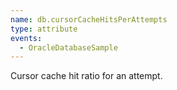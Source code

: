 ```yaml
---
name: db.cursorCacheHitsPerAttempts
type: attribute
events:
  - OracleDatabaseSample
---
```


Cursor cache hit ratio for an attempt.